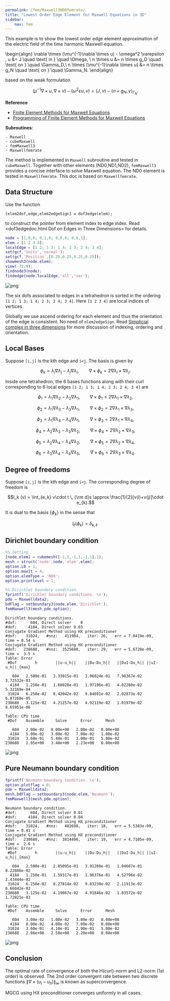 ```yaml
---
permalink: /fem/Maxwell3ND0femrate/
title: "Lowest Order Edge Element for Maxwell Equations in 3D"
sidebar:
    nav: fem
---
```


This example is to show the lowest order edge element approximation of the electric field of the time harmonic Maxwell equation.
  
\begin{align}
\nabla \times (\mu^{-1}\nabla \times  u) - \omega^2 \varepsilon \, u &= J  \quad  \text{ in } \quad \Omega,  \\
                                  n \times u &= n \times g_D  \quad  \text{ on } \quad \Gamma_D,\\
                    n \times (\mu^{-1}\nabla \times  u) &= n \times g_N  \quad  \text{ on } \quad \Gamma_N.
\end{align}


based on the weak formulation

$$(\mu^{-1}\nabla \times  u, \nabla \times  v) - (\omega^2\varepsilon u,v) = (J,v) - \langle n \times g_N,v \rangle_{\Gamma_N}.$$

**Reference**
- [Finite Element Methods for Maxwell Equations](http://www.math.uci.edu/~chenlong/226/FEMMaxwell.pdf)
- [Programming of Finite Element Methods for Maxwell Equations](http://www.math.uci.edu/~chenlong/226/codeMaxwell.pdf)

**Subroutines**:

    - Maxwell
    - cubeMaxwell
    - femMaxwell3
    - Maxwellfemrate
    
The method is implemented in `Maxwell` subroutine and tested in `cubeMaxwell`. Together with other elements (ND0,ND1,ND2), `femMaxwell3` provides a concise interface to solve Maxwell equation. The ND0 element is tested in `Maxwellfemrate`. This doc is based on `Maxwellfemrate`.    

## Data Structure

Use the function

    [elem2dof,edge,elem2edgeSign] = dof3edge(elem);

to construct the pointer from element index to edge index. Read
<dof3edgedoc.html Dof on Edges in Three Dimensions> for details.



```matlab
node = [1,0,0; 0,1,0; 0,0,0; 0,0,1];
elem = [1 2 3 4];
localEdge = [1 2; 1 3; 1 4; 2 3; 2 4; 3 4];
set(gcf,'Units','normal'); 
set(gcf,'Position',[0.25,0.25,0.25,0.25]);
showmesh3(node,elem);
view(-72,9);
findnode3(node);
findedge(node,localEdge,'all','vec');
```


    
![png](Maxwell3ND0femrate_files/Maxwell3ND0femrate_4_0.png)
    


The six dofs associated to edges in a tetrahedron is sorted in the ordering `[1 2; 1 3; 1 4; 2 3; 2 4; 3 4]`. Here `[1 2 3 4]` are local indices of vertices.

Globally we use ascend ordering for each element and thus the orientation of the edge is consistent. No need of `elem2edgeSign`. Read [Simplicial complex in three dimensions](../mesh/sc3doc.html) for more discussion of indexing, ordering and orientation.

## Local Bases
Suppose `[i,j]` is the kth edge and `i<j`. The basis is given by 

$$ \phi _k = \lambda_i\nabla \lambda_j - \lambda_j \nabla \lambda_i,\qquad
   \nabla \times \phi_k = 2\nabla \lambda_i \times \nabla \lambda_j.$$

Inside one tetrahedron, the 6 bases functions along with their curl
corresponding to 6 local edges `[1 2; 1 3; 1 4; 2 3; 2 4; 3 4]` are

$$ \phi_1 = \lambda_1\nabla\lambda_2 - \lambda_2\nabla\lambda_1,\qquad
   \nabla \times \phi_1 = 2\nabla\lambda_1\times \nabla\lambda_2,$$

$$ \phi_2 = \lambda_1\nabla\lambda_3 - \lambda_3\nabla\lambda_1,\qquad
   \nabla \times \phi_2 = 2\nabla\lambda_1\times \nabla\lambda_3,$$

$$ \phi_3 = \lambda_1\nabla\lambda_4 - \lambda_4\nabla\lambda_1,\qquad
   \nabla \times \phi_3 = 2\nabla\lambda_1\times \nabla\lambda_4,$$

$$ \phi_4 = \lambda_2\nabla\lambda_3 - \lambda_3\nabla\lambda_2,\qquad
   \nabla \times \phi_4 = 2\nabla\lambda_2\times \nabla\lambda_3,$$

$$ \phi_5 = \lambda_2\nabla\lambda_4 - \lambda_4\nabla\lambda_2,\qquad
   \nabla \times \phi_5 = 2\nabla\lambda_2\times \nabla\lambda_4,$$

$$ \phi_6 = \lambda_3\nabla\lambda_4 - \lambda_4\nabla\lambda_3,\qquad
   \nabla \times \phi_6 = 2\nabla\lambda_3\times \nabla\lambda_4.$$


## Degree of freedoms

Suppose `[i,j]` is the kth edge and `i<j`. The corresponding degree of freedom is

$$l_k (v) = \int_{e_k} v\cdot t \, {\rm d}s \approx \frac{1}{2}[v(i)+v(j)]\cdot e_{k}.$$

It is dual to the basis $\{\phi_k\}$ in the sense that

$$l_{\ell}(\phi _k) = \delta_{k,\ell}.$$



## Dirichlet boundary condition


```matlab
%% Setting
[node,elem] = cubemesh([-1,1,-1,1,-1,1],1);
mesh = struct('node',node,'elem',elem);
option.L0 = 1;
option.maxIt = 4;
option.elemType = 'ND0';
option.printlevel = 1;

%% Dirichlet boundary condition.
fprintf('Dirichlet boundary conditions. \n');    
pde = Maxwelldata2;
bdFlag = setboundary3(node,elem,'Dirichlet');
femMaxwell3(mesh,pde,option);
```

    Dirichlet boundary conditions. 
    #dof:      604, Direct solver    0 
    #dof:     4184, Direct solver 0.03 
    Conjugate Gradient Method using HX preconditioner 
    #dof:    31024,   #nnz:   411904,   iter: 26,   err = 7.0419e-09,   time = 0.54 s
    Conjugate Gradient Method using HX preconditioner 
    #dof:   238688,   #nnz:  3525680,   iter: 29,   err = 5.6720e-09,   time =  3.5 s
    Table: Error
     #Dof        h        ||u-u_h||    ||Du-Du_h||   ||DuI-Du_h|| ||uI-u_h||_{max}
    
       604   2.500e-01   3.33015e-01   3.96024e-01   7.98367e-02   3.72532e-03
      4184   1.250e-01   1.68028e-01   1.97196e-01   4.02280e-02   5.32169e-04
     31024   6.250e-02   8.42042e-02   9.84691e-02   2.02873e-02   6.87268e-05
    238688   3.125e-02   4.21257e-02   4.92119e-02   1.01979e-02   8.65951e-06
    
    Table: CPU time
     #Dof    Assemble     Solve      Error      Mesh    
    
       604   2.00e-02   0.00e+00   2.00e-02   0.00e+00
      4184   5.00e-02   3.00e-02   7.00e-02   1.00e-02
     31024   3.60e-01   5.40e-01   3.00e-01   5.00e-02
    238688   2.95e+00   3.48e+00   2.23e+00   0.00e+00
    



    
![png](Maxwell3ND0femrate_files/Maxwell3ND0femrate_9_1.png)
    


## Pure Neumann boundary condition


```matlab
fprintf('Neumann boundary condition. \n');
option.plotflag = 0;
pde = Maxwelldata2;
mesh.bdFlag = setboundary3(node,elem,'Neumann');
femMaxwell3(mesh,pde,option);
```

    Neumann boundary condition. 
    #dof:      604, Direct solver 0.01 
    #dof:     4184, Direct solver 0.04 
    Conjugate Gradient Method using HX preconditioner 
    #dof:    31024,   #nnz:   482608,   iter: 18,   err = 5.5383e-09,   time = 0.41 s
    Conjugate Gradient Method using HX preconditioner 
    #dof:   238688,   #nnz:  3814496,   iter: 19,   err = 4.7105e-09,   time =  2.6 s
    Table: Error
     #Dof        h        ||u-u_h||    ||Du-Du_h||   ||DuI-Du_h|| ||uI-u_h||_{max}
    
       604   2.500e-01   2.85095e-01   3.91208e-01   1.04607e-01   8.22886e-02
      4184   1.250e-01   1.59317e-01   1.96376e-01   4.52796e-02   2.43444e-02
     31024   6.250e-02   8.27814e-02   9.83230e-02   2.11913e-02   6.66042e-03
    238688   3.125e-02   4.19067e-02   4.91846e-02   1.03572e-02   1.72821e-03
    
    Table: CPU time
     #Dof    Assemble     Solve      Error      Mesh    
    
       604   3.00e-02   1.00e-02   3.00e-02   0.00e+00
      4184   8.00e-02   4.00e-02   7.00e-02   0.00e+00
     31024   3.60e-01   4.10e-01   2.90e-01   5.00e-02
    238688   2.86e+00   2.58e+00   2.20e+00   0.00e+00
    



    
![png](Maxwell3ND0femrate_files/Maxwell3ND0femrate_11_1.png)
    


## Conclusion 

The optimal rate of convergence of both the H(curl)-norm and L2-norm (1st order) is observed. The 2nd order convergent rate between two discrete functions $\| \nabla \times (u_I - u_h) \|_{\infty}$ is known as superconvergence.

MGCG using HX preconditioner converges uniformly in all cases.
